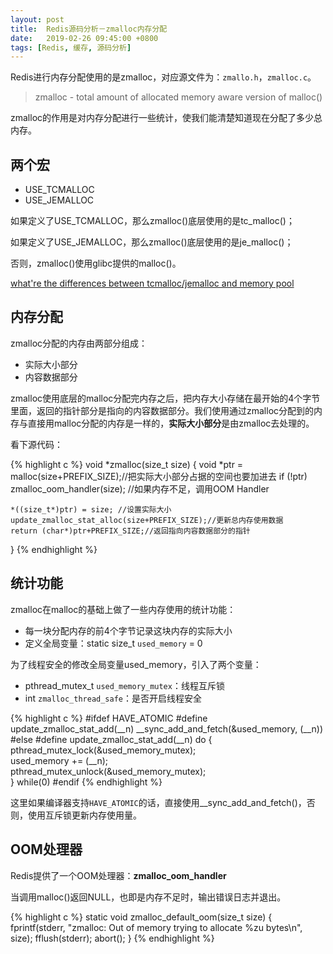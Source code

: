 ```yaml
---
layout: post
title:  Redis源码分析－zmalloc内存分配
date:   2019-02-26 09:45:00 +0800
tags: [Redis, 缓存, 源码分析]
---
```


Redis进行内存分配使用的是zmalloc，对应源文件为：`zmallo.h`，`zmalloc.c`。

> zmalloc - total amount of allocated memory aware version of malloc()

zmalloc的作用是对内存分配进行一些统计，使我们能清楚知道现在分配了多少总内存。

## 两个宏

- USE_TCMALLOC
- USE_JEMALLOC

如果定义了USE_TCMALLOC，那么zmalloc()底层使用的是tc_malloc()；

如果定义了USE_JEMALLOC，那么zmalloc()底层使用的是je_malloc()；

否则，zmalloc()使用glibc提供的malloc()。

[what're the differences between tcmalloc/jemalloc and memory pool](https://stackoverflow.com/questions/9866145/whatre-the-differences-between-tcmalloc-jemalloc-and-memory-pool)

## 内存分配

zmalloc分配的内存由两部分组成：
- 实际大小部分
- 内容数据部分

zmalloc使用底层的malloc分配完内存之后，把内存大小存储在最开始的4个字节里面，返回的指针部分是指向的内容数据部分。我们使用通过zmalloc分配到的内存与直接用malloc分配的内存是一样的，**实际大小部分**是由zmalloc去处理的。

看下源代码：

{% highlight c %}
void *zmalloc(size_t size) {
    void *ptr = malloc(size+PREFIX_SIZE);//把实际大小部分占据的空间也要加进去
    if (!ptr) zmalloc_oom_handler(size); //如果内存不足，调用OOM Handler
    
    *((size_t*)ptr) = size; //设置实际大小
    update_zmalloc_stat_alloc(size+PREFIX_SIZE);//更新总内存使用数据
    return (char*)ptr+PREFIX_SIZE;//返回指向内容数据部分的指针
}
{% endhighlight %}

## 统计功能

zmalloc在malloc的基础上做了一些内存使用的统计功能：
* 每一块分配内存的前4个字节记录这块内存的实际大小
* 定义全局变量：static size_t `used_memory` = 0

为了线程安全的修改全局变量used_memory，引入了两个变量：
* pthread_mutex_t `used_memory_mutex`：线程互斥锁
* int `zmalloc_thread_safe`：是否开启线程安全

{% highlight c %}
#ifdef HAVE_ATOMIC
#define update_zmalloc_stat_add(__n) __sync_add_and_fetch(&used_memory, (__n))
#else
#define update_zmalloc_stat_add(__n) do { \
    pthread_mutex_lock(&used_memory_mutex); \
    used_memory += (__n); \
    pthread_mutex_unlock(&used_memory_mutex); \
} while(0)
#endif
{% endhighlight %}

这里如果编译器支持`HAVE_ATOMIC`的话，直接使用__sync_add_and_fetch()，否则，使用互斥锁更新内存使用量。

## OOM处理器

Redis提供了一个OOM处理器：**zmalloc_oom_handler**

当调用malloc()返回NULL，也即是内存不足时，输出错误日志并退出。

{% highlight c %}
static void zmalloc_default_oom(size_t size) {
    fprintf(stderr, "zmalloc: Out of memory trying to allocate %zu bytes\n",
        size);
    fflush(stderr);
    abort();
}
{% endhighlight %}